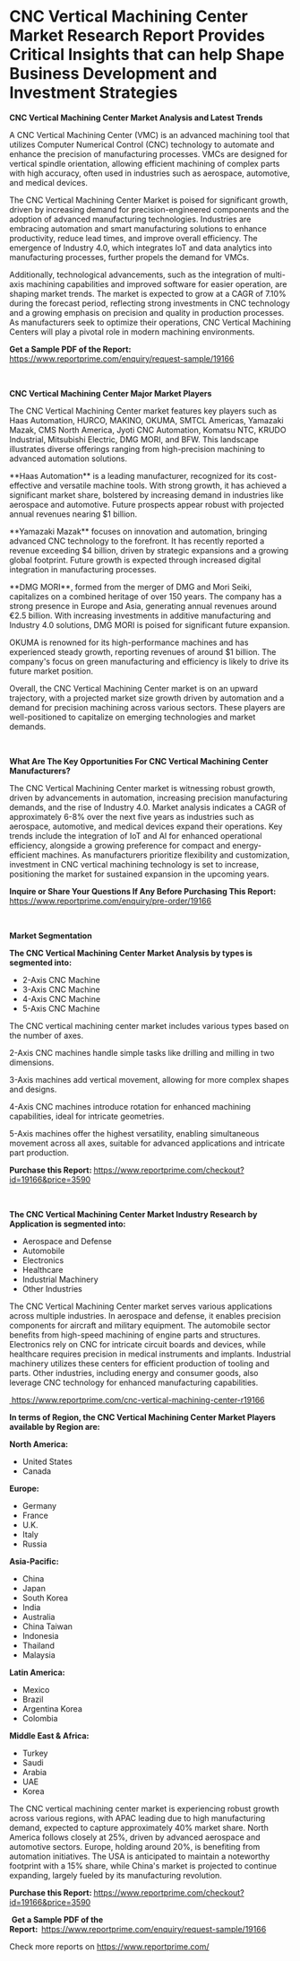 <p><h1>CNC Vertical Machining Center Market Research Report Provides Critical Insights that can help Shape Business Development and Investment Strategies</h1></p><p><strong>CNC Vertical Machining Center Market Analysis and Latest Trends</strong></p>
<p><p>A CNC Vertical Machining Center (VMC) is an advanced machining tool that utilizes Computer Numerical Control (CNC) technology to automate and enhance the precision of manufacturing processes. VMCs are designed for vertical spindle orientation, allowing efficient machining of complex parts with high accuracy, often used in industries such as aerospace, automotive, and medical devices. </p><p>The CNC Vertical Machining Center Market is poised for significant growth, driven by increasing demand for precision-engineered components and the adoption of advanced manufacturing technologies. Industries are embracing automation and smart manufacturing solutions to enhance productivity, reduce lead times, and improve overall efficiency. The emergence of Industry 4.0, which integrates IoT and data analytics into manufacturing processes, further propels the demand for VMCs. </p><p>Additionally, technological advancements, such as the integration of multi-axis machining capabilities and improved software for easier operation, are shaping market trends. The market is expected to grow at a CAGR of 7.10% during the forecast period, reflecting strong investments in CNC technology and a growing emphasis on precision and quality in production processes. As manufacturers seek to optimize their operations, CNC Vertical Machining Centers will play a pivotal role in modern machining environments.</p></p>
<p><strong>Get a Sample PDF of the Report:&nbsp;</strong> <a href="https://www.reportprime.com/enquiry/request-sample/19166?utm_campaign=3324&utm_medium=2&utm_source=Github&utm_content=ia&utm_term=19032025&utm_id=cnc-vertical-machining-center">https://www.reportprime.com/enquiry/request-sample/19166</a></p>
<p>&nbsp;</p>
<p><strong>CNC Vertical Machining Center Major Market Players</strong></p>
<p><p>The CNC Vertical Machining Center market features key players such as Haas Automation, HURCO, MAKINO, OKUMA, SMTCL Americas, Yamazaki Mazak, CMS North America, Jyoti CNC Automation, Komatsu NTC, KRUDO Industrial, Mitsubishi Electric, DMG MORI, and BFW. This landscape illustrates diverse offerings ranging from high-precision machining to advanced automation solutions.</p><p>**Haas Automation** is a leading manufacturer, recognized for its cost-effective and versatile machine tools. With strong growth, it has achieved a significant market share, bolstered by increasing demand in industries like aerospace and automotive. Future prospects appear robust with projected annual revenues nearing $1 billion.</p><p>**Yamazaki Mazak** focuses on innovation and automation, bringing advanced CNC technology to the forefront. It has recently reported a revenue exceeding $4 billion, driven by strategic expansions and a growing global footprint. Future growth is expected through increased digital integration in manufacturing processes.</p><p>**DMG MORI**, formed from the merger of DMG and Mori Seiki, capitalizes on a combined heritage of over 150 years. The company has a strong presence in Europe and Asia, generating annual revenues around €2.5 billion. With increasing investments in additive manufacturing and Industry 4.0 solutions, DMG MORI is poised for significant future expansion.</p><p>OKUMA is renowned for its high-performance machines and has experienced steady growth, reporting revenues of around $1 billion. The company's focus on green manufacturing and efficiency is likely to drive its future market position.</p><p>Overall, the CNC Vertical Machining Center market is on an upward trajectory, with a projected market size growth driven by automation and a demand for precision machining across various sectors. These players are well-positioned to capitalize on emerging technologies and market demands.</p></p>
<p>&nbsp;</p>
<p><strong>What Are The Key Opportunities For CNC Vertical Machining Center Manufacturers?</strong></p>
<p><p>The CNC Vertical Machining Center market is witnessing robust growth, driven by advancements in automation, increasing precision manufacturing demands, and the rise of Industry 4.0. Market analysis indicates a CAGR of approximately 6-8% over the next five years as industries such as aerospace, automotive, and medical devices expand their operations. Key trends include the integration of IoT and AI for enhanced operational efficiency, alongside a growing preference for compact and energy-efficient machines. As manufacturers prioritize flexibility and customization, investment in CNC vertical machining technology is set to increase, positioning the market for sustained expansion in the upcoming years.</p></p>
<p><strong>Inquire or Share Your Questions If Any Before Purchasing This Report:</strong> <a href="https://www.reportprime.com/enquiry/pre-order/19166?utm_campaign=3324&utm_medium=2&utm_source=Github&utm_content=ia&utm_term=19032025&utm_id=cnc-vertical-machining-center">https://www.reportprime.com/enquiry/pre-order/19166</a></p>
<p>&nbsp;</p>
<p><strong>Market Segmentation</strong></p>
<p><strong>The CNC Vertical Machining Center Market Analysis by types is segmented into:</strong></p>
<p><ul><li>2-Axis CNC Machine</li><li>3-Axis CNC Machine</li><li>4-Axis CNC Machine</li><li>5-Axis CNC Machine</li></ul></p>
<p><p>The CNC vertical machining center market includes various types based on the number of axes. </p><p>2-Axis CNC machines handle simple tasks like drilling and milling in two dimensions. </p><p>3-Axis machines add vertical movement, allowing for more complex shapes and designs. </p><p>4-Axis CNC machines introduce rotation for enhanced machining capabilities, ideal for intricate geometries. </p><p>5-Axis machines offer the highest versatility, enabling simultaneous movement across all axes, suitable for advanced applications and intricate part production.</p></p>
<p><strong>Purchase this Report:&nbsp;</strong><a href="https://www.reportprime.com/checkout?id=19166&price=3590&utm_campaign=3324&utm_medium=2&utm_source=Github&utm_content=ia&utm_term=19032025&utm_id=cnc-vertical-machining-center">https://www.reportprime.com/checkout?id=19166&price=3590</a></p>
<p>&nbsp;</p>
<p><strong>The CNC Vertical Machining Center Market Industry Research by Application is segmented into:</strong></p>
<p><ul><li>Aerospace and Defense</li><li>Automobile</li><li>Electronics</li><li>Healthcare</li><li>Industrial Machinery</li><li>Other Industries</li></ul></p>
<p><p>The CNC Vertical Machining Center market serves various applications across multiple industries. In aerospace and defense, it enables precision components for aircraft and military equipment. The automobile sector benefits from high-speed machining of engine parts and structures. Electronics rely on CNC for intricate circuit boards and devices, while healthcare requires precision in medical instruments and implants. Industrial machinery utilizes these centers for efficient production of tooling and parts. Other industries, including energy and consumer goods, also leverage CNC technology for enhanced manufacturing capabilities.</p></p>
<p><a href="https://www.reportprime.com/cnc-vertical-machining-center-r19166?utm_campaign=3324&utm_medium=2&utm_source=Github&utm_content=ia&utm_term=19032025&utm_id=cnc-vertical-machining-center">&nbsp;https://www.reportprime.com/cnc-vertical-machining-center-r19166</a></p>
<p><strong>In terms of Region, the CNC Vertical Machining Center Market Players available by Region are:</strong></p>
<p>
    <p> <strong> North America: </strong>
        <ul>
            <li>United States</li>
            <li>Canada</li>
        </ul>
        </p> 
    <p> <strong> Europe: </strong>
        <ul>
            <li>Germany</li>
            <li>France</li>
            <li>U.K.</li>
            <li>Italy</li>
            <li>Russia</li>
        </ul>
        </p> 
    <p> <strong> Asia-Pacific: </strong>
        <ul>
            <li>China</li>
            <li>Japan</li>
            <li>South Korea</li>
            <li>India</li>
            <li>Australia</li>
            <li>China Taiwan</li>
            <li>Indonesia</li>
            <li>Thailand</li>
            <li>Malaysia</li>
        </ul>
        </p> 
    <p> <strong> Latin America: </strong>
        <ul>
            <li>Mexico</li>
            <li>Brazil</li>
            <li>Argentina Korea</li>
            <li>Colombia</li>
        </ul>
        </p> 
    <p> <strong> Middle East & Africa: </strong>
        <ul>
            <li>Turkey</li>
            <li>Saudi</li>
            <li>Arabia</li>
            <li>UAE</li>
            <li>Korea</li>
        </ul>
    </p>
    </p>
<p><p>The CNC vertical machining center market is experiencing robust growth across various regions, with APAC leading due to high manufacturing demand, expected to capture approximately 40% market share. North America follows closely at 25%, driven by advanced aerospace and automotive sectors. Europe, holding around 20%, is benefiting from automation initiatives. The USA is anticipated to maintain a noteworthy footprint with a 15% share, while China's market is projected to continue expanding, largely fueled by its manufacturing revolution.</p></p>
<p><strong>Purchase this Report: </strong><a href="https://www.reportprime.com/checkout?id=19166&price=3590&utm_campaign=3324&utm_medium=2&utm_source=Github&utm_content=ia&utm_term=19032025&utm_id=cnc-vertical-machining-center">https://www.reportprime.com/checkout?id=19166&price=3590</a></p>
<p>&nbsp;<strong>Get a Sample PDF of the Report:&nbsp;&nbsp;</strong><a href="https://www.reportprime.com/enquiry/request-sample/19166?utm_campaign=3324&utm_medium=2&utm_source=Github&utm_content=ia&utm_term=19032025&utm_id=cnc-vertical-machining-center">https://www.reportprime.com/enquiry/request-sample/19166</a></p>
<p><strong></strong></p>
<p>Check more reports on <a href="https://www.reportprime.com/?utm_campaign=3324&utm_medium=2&utm_source=Github&utm_content=ia&utm_term=19032025&utm_id=cnc-vertical-machining-center">https://www.reportprime.com/</a></p>
